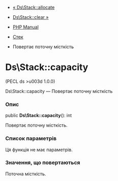 - [« Ds\Stack::allocate](ds-stack.allocate.md)
- [Ds\Stack::clear »](ds-stack.clear.md)

- [PHP Manual](index.md)
- [Стек](class.ds-stack.md)
- Повертає поточну місткість

# Ds\Stack::capacity

(PECL ds \>u003d 1.0.0)

Ds\Stack::capacity — Повертає поточну місткість

### Опис

public **Ds\Stack::capacity**(): int

Повертає поточну місткість.

### Список параметрів

Ця функція не має параметрів.

### Значення, що повертаються

Поточна місткість.
